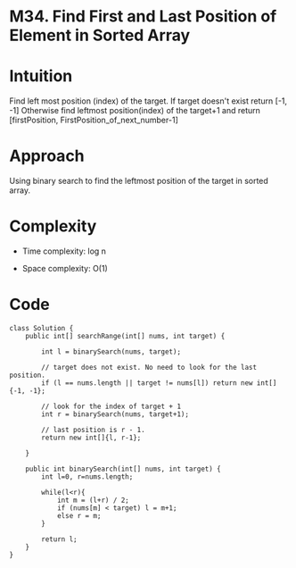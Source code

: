 # M34. Find First and Last Position of Element in Sorted Array

# Intuition
<!-- Describe your first thoughts on how to solve this problem. -->
Find left most position (index) of the target.
If target doesn't exist return [-1, -1]
Otherwise find leftmost position(index) of the target+1
and return [firstPosition, FirstPosition_of_next_number-1]

# Approach
<!-- Describe your approach to solving the problem. -->
Using binary search to find the leftmost position of the target in sorted array.

# Complexity
- Time complexity: log n
<!-- Add your time complexity here, e.g. $$O(n)$$ -->

- Space complexity: O(1)
<!-- Add your space complexity here, e.g. $$O(n)$$ -->

# Code
```
class Solution {
    public int[] searchRange(int[] nums, int target) {
        
        int l = binarySearch(nums, target);
		
		// target does not exist. No need to look for the last position.
        if (l == nums.length || target != nums[l]) return new int[] {-1, -1};

  		// look for the index of target + 1
        int r = binarySearch(nums, target+1);

  		// last position is r - 1.
        return new int[]{l, r-1};

    }

    public int binarySearch(int[] nums, int target) {
        int l=0, r=nums.length;

        while(l<r){
            int m = (l+r) / 2;
            if (nums[m] < target) l = m+1;
            else r = m;
        }

        return l;
    }
}
```